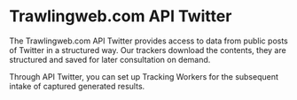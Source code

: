 # Trawlingweb.com API Twitter

The Trawlingweb.com API Twitter provides access to data from public posts of Twitter in a structured way. Our trackers download the contents, they are structured and saved for later consultation on demand.

Through API Twitter, you can set up Tracking Workers for the subsequent intake of captured generated results.
